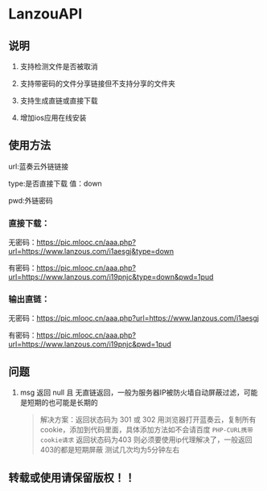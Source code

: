 # LanzouAPI

## 说明
1. 支持检测文件是否被取消

2. 支持带密码的文件分享链接但不支持分享的文件夹

3. 支持生成直链或直接下载

4. 增加ios应用在线安装

## 使用方法

url:蓝奏云外链链接

type:是否直接下载 值：down

pwd:外链密码

### 直接下载：

无密码：https://pic.mlooc.cn/aaa.php?url=https://www.lanzous.com/i1aesgj&type=down

有密码：https://pic.mlooc.cn/aaa.php?url=https://www.lanzous.com/i19pnjc&type=down&pwd=1pud


### 输出直链：

无密码：https://pic.mlooc.cn/aaa.php?url=https://www.lanzous.com/i1aesgj

有密码：https://pic.mlooc.cn/aaa.php?url=https://www.lanzous.com/i19pnjc&pwd=1pud


## 问题

1. msg 返回 null 且 无直链返回，一般为服务器IP被防火墙自动屏蔽过滤，可能是短期的也可能是长期的
    > 解决方案：返回状态码为 301 或 302 用浏览器打开蓝奏云，复制所有cookie，添加到代码里面，具体添加方法如不会请百度 `PHP-CURL携带cookie请求`
    > 返回状态码为403 则必须要使用ip代理解决了，一般返回403的都是短期屏蔽 测试几次均为5分钟左右

## 转载或使用请保留版权！！

